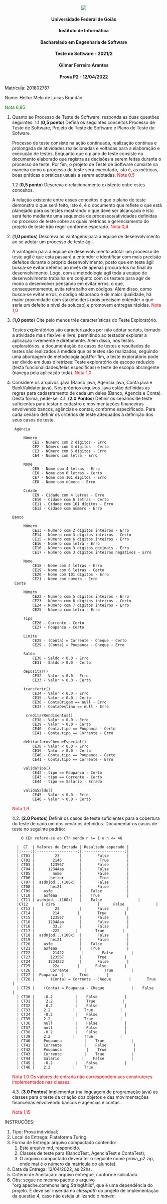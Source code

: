 <div align=center>
  <img src="brasaooficialcolorido.png">
</div>

#### <p style="text-align: center;">Universidade Federal de Goiás</p>
#### <p style="text-align: center;">Instituto de Informática</p>
#### <p style="text-align: center;">Bacharelado em Engenharia de Software</p>
#### <p style="text-align: center;">Teste de Software - 2021/2</p>
#### <p style="text-align: center;">Gilmar Ferreira Arantes</p>
####  <p style="text-align: center;"> Prova P2 - 12/04/2022</p>

Matrícula: 201802767

Nome: Heitor Melo de Lucas Brandão

<font color="green">Nota 6,95</font>


1. Quanto ao Processo de Teste de Software, responda as duas questões seguintes:
   1.1 (**0,5 ponto**) Defina os seguintes conceitos Processo de Teste de Software, Projeto de Teste de Software e Plano de Teste de Sofware.

    Processo de teste consiste na ação continuada, realização contínua e prolongada de atividades realacionadas e voltadas para a elaboração e execução de testes. Enquanto que o plano de teste consiste no documento elaborado que registra as decisões a serem feitas durante o processo de teste. Por fim, o projeto de Teste de Software consiste na maneira como o processo de teste será executado, isto é, as métricas, boas práticas e práticas usuais a serem adotadas. <font color="red">Nota 0,5</font>

   1.2 (**0,5 ponto**) Descreva o relacionamento existente entre estes conceitos.

   A relação existente entre esses conceitos é que o plano de teste demonstra o que será feito, isto é, é o documento que reflete o que está planejado para os testes mostrando o que deve ser alcançado e isto será feito mediante uma sequencia de processos/atividades definidas no processo de teste sobre as quais métricas e gerenciamento do projeto de teste irão reger conforme esperado. <font color="red">Nota 0,4</font>

2. (**1,0 pontos**) Descreva as vantagens para a equipe de desenvolvimento ao se adotar um processo de teste ágil.

    A vantagem para a equipe de desenvolvimento adotar um processo de teste agil é que esta passará a entender e identificar com mais precisão defeitos durante o próprio desenvolvimento, posto que em teste ágil busca-se evitar defeitos ao invés de apenas procurá-los no final do desenvolvimento. Logo, com a metodologia ágil toda a equipe de desenvolvimento trabalha em conjunto com os testers para agir de modo a desenvolver pensando em evitar erros, o que, consequentemente, evita retrabalho em códigos. Além disso, como busca-se evitar erros, o código elaborado é de maior qualidade, há maior proximidade com stakeholders (pois precisam entender o que seria um defeito a nível de soluçao) e promovem entregas rápidas. <font color="red">Nota 1,0</font>

3. (**1,0 ponto**) Cite pelo menos três características do Teste Exploratório.

    Testes explorátórios são caracterizados por não adotar scripts, tornado a atividade mais flexível e livre, permitindo ao testador explorar a aplicação livremente e diretamente. Além disso, nos testes exploratórios, a documentação de casos de testes e resultados de testes são realizados à medida que os testes são realizados, seguindo uma abordagem de metodologia ágil.Por fim, o teste exploratório pode ser divido em duas diretrizes: Teste exploratório de escopo reduzido (testa funcionalidades/telas especificas) e teste de escopo abrangente (navega pela aplicação toda). <font color="red">Nota 1,0</font>

4. Considere os arquivos .java (Banco.java, Agencia.java, Conta.java e BankValidator.java). Nos próprios arquivos .java estão definidas as regras para cadastramento de cada um deles (Banco, Agencia e Conta). Desta forma, pede-se:
   4.1. (**2.0 Pontos**) Definir os cenários de teste suficientes para testar o cadastro e movimentações financeiras envolvendo bancos, agências e contas, conforme especificado. Para cada cenário definir os critérios de teste adequados à definição dos seus casos de teste.

        Agência

            Número
                CE1 - Numero com 2 dígitos - Erro
                CE2 - Número com 4 dígitos - Certo
                CE3 - Número com 6 dígitos - Erro
                CE4 - Número com letra - Erro

            Nome
                CE5 - Nome com 4 letras - Erro
                CE6 - Nome com 6 letras - Certo
                CE7 - Nome com 101 dígitos - Erro
                CE8 - Nome com número - Erro

            Cidade
                CE9 - Cidade com 4 letras - Erro
                CE10 - Cidade com 6 letras - Certo
                CE11 - Cidade com 101 dígitos - Erro
                CE12 - Cidade com número - Erro

       Banco

            Número
                CE13 - Numero com 2 dígitos inteiros - Erro
                CE14 - Número com 3 dígitos inteiros - Certo
                CE15 - Número com 6 dígitos inteiros - Erro
                CE16 - Número com letra - Erro
                CE16 - Número com 3 dígitos decimais - Erro
                CE17 - Número com 3 dígitos inteiros negativos - Erro

            Nome
                CE18 - Nome com 4 letras - Erro
                CE19 - Nome com 6 letras - Certo
                CE20 - Nome com 101 dígitos - Erro
                CE21 - Nome com número - Erro
        Conta

            Número
                CE22 - Numero com 5 dígitos inteiros - Erro
                CE23 - Número com 6 dígitos inteiros - Certo
                CE24 - Número com 7 dígitos inteiros - Erro
                CE25 - Número com letra - Erro

            Tipo
                CE26 - Corrente - Certo
                CE27 - Poupanca - Certo

            Limite
                CE28 - (Conta) = Corrente - Cheque - Certo
                CE29 - (Conta) = Poupanca - Cheque - Erro

            Saldo
                CE30 - Saldo < 0.0 - Erro
                CE31 - Saldo > 0.0 - Certo

            depositar()
                CE32 - Valor < 0.0 - Erro
                CE33 - Valor > 0.0 - Certo

            transferir()
                CE34 - Valor < 0.0 - Erro
                CE35 - Valor > 0.0 - Certo
                CE36 - ContaOrigem == null - Erro
                CE37 - ContaDestino == null - Erro

             creditarRendimentos()
                CE38 - Valor < 0.0 - Erro
                CE39 - Valor > 0.0 - Certo
                CE40 - Conta.tipo == Poupanca - Certo
                CE41 - Conta.tipo == Corrente - Erro

            debitarJurosChequeEspecial()
                CE38 - Valor < 0.0 - Erro
                CE39 - Valor > 0.0 - Certo
                CE40 - Conta.tipo == Poupanca - Certo
                CE41 - Conta.tipo == Corrente - Erro

            validaTipo()
                CE42 - tipo == Poupanca - Certo
                CE43 - tipo == Corrente - Certo
                CE44 - tipo == Salario - Errado

            validaSaldo()
                CE45 - Valor < 0.0 - Erro
                CE46 - Valor > 0.0 - Certo
    <font color="red">Nota 1,9</font>

   4.2. (**2.0 Pontos**) Definir os casos de teste suficientes para a cobertura do teste de cada um dos cenários definidos. Documentar os casos de teste no seguinte padrão:

           O CEn refere-se ao CTn sendo n >= 1 e n <= 46

         |  CT  | Valores de Entrada | Resultado esperado |
         |:----:|:------------------:|:------------------:|
         | CT01 |         23         |       False        |
         | CT02 |        2146        |        True        |
         | CT03 |       123567       |       False        |
         | CT04 |      1234Aaa       |       False        |
         | CT05 |        nome        |       False        |
         | CT06 |       heitor       |        True        |
         | CT07 |  asdnjod...(100x)  |       False        |
         | CT08 |       hei21        |       False        |
         | CT09 |    asfe            |    False           |
         | CT10 |    asfeaa          |    True            |
         | CT11 | asdnjod...(100x)   |    False                |
         |CT12      | cir6                   |      False              |
         | CT13 |         23         |       False        |
         | CT14 |        214        |        True        |
         | CT15 |       123567       |       False        |
         | CT16 |      1234Aaa       |       False        |
         | CT16 |        33.2        |       False        |
         | CT17 |       -222       |        True        |
         | CT18 |  asdnjod...(100x)  |       False        |
         | CT19 |       hei21        |       False        |
         | CT20 |    asfe            |    False           |
         | CT21 |    asfeaa          |    True            |
         | CT22 |        21422        |        False        |
         | CT23 |       123567       |       True        |
         | CT24 |      1234222       |       False        |
         | CT25 |        22a        |       False        |
         | CT26 |       Corrente       |        True        |
         | CT27 |  Poupanca  |       True        |
         | CT28 |       (Conta) = Corrente - Cheque        |       True        |
         | CT29 |    (Conta) = Poupanca - Cheque            |    False           |
         | CT30 |    -0.2          |    False            |
         | CT31 |     2.2          |    True            |
         | CT32 |    -0.2          |    False            |
         | CT33 |    2.2          |    True            |
         | CT34 |    -0.2          |    False            |
         | CT35 |    2.2          |    True            |
         | CT36 |    null          |    False            |
         | CT37 |    null          |    False            |
         | CT38 |    -0.2          |    False            |
         | CT39 |    2.2          |    True            |
         | CT40 |    Poupanca          |    True            |
         | CT41 |    Corrente          |    False            |
         | CT42 |    Poupanca           |    True            |
         | CT43 |    Corrente          |    True            |
         | CT44 |    Salario          |    False            |
         | CT45 |    -0.2          |    False            |
         | CT46 |    2.2          |    True

    <font color="red">Nota 1,0</font>
    <font color="red">Os valores de entrada não correspondem aos construtores implementados nas classes.</font>

   4.3. (**3.0 Pontos**) Implementar (na linguagem de programação java) as classes para o teste da criação dos objetos e das movimentações financeiras envolvendo bancos e agências e contas.

   <font color="red">Nota 1,15</font>


INSTRUÇÕES:
1. Tipo: Prova individual;
2. Local de Entrega: Plataforma Turing.
3. Forma de Entrega: arquivo compactado contendo:
   1. Este arquivo md, respondido.
   2. Classes de teste para (BancoTest, AgenciaTest e ContaTest);
   3. O arquivo compactado deverá ter o seguinte nome prova_p2<mat>.zip, onde mat é o número da matrícula do aluno(a).
5. Data da Entrega: 12/04/2022, as 22hs.
6. Critério de Aceitação: arquivo entregue, conforme solicitado.
7. Obs: segue no mesmo pacote o arquivo "org.apache.commons.lang.StringUtils", que é uma dependência do projeto. É deve ser inserida no _classpath_ do projeto de implementação da questão 4, caso não esteja utilizando o _maven_.

